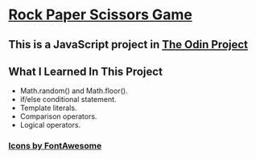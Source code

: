 # [Rock Paper Scissors Game](https://kbluu.github.io/rock-paper-scissors/)

## This is a JavaScript project in [The Odin Project](https://www.theodinproject.com/lessons/foundations-rock-paper-scissors)

## What I Learned In This Project

- Math.random() and Math.floor().
- if/else conditional statement.
- Template literals.
- Comparison operators.
- Logical operators.

### [Icons by FontAwesome](https://fontawesome.com/)
